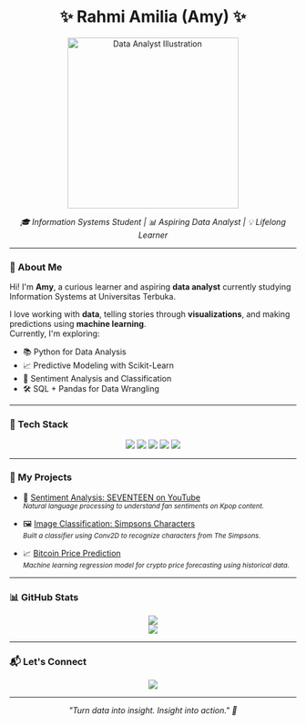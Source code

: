 <h1 align="center">✨ Rahmi Amilia (Amy) ✨</h1>

<p align="center">
  <img src="https://media.licdn.com/dms/image/v2/D5612AQHaEnBIGw0nIQ/article-cover_image-shrink_720_1280/article-cover_image-shrink_720_1280/0/1712211533259?e=2147483647&v=beta&t=xAAs6qlo98wK-ueDxTPI5pORMFTfNdGb9hXjCweep9o" width="300" alt="Data Analyst Illustration"/>
</p>

<p align="center">
  <em>🎓 Information Systems Student | 📊 Aspiring Data Analyst | 💡 Lifelong Learner</em>
</p>

---

### 💫 About Me

Hi! I'm **Amy**, a curious learner and aspiring **data analyst** currently studying Information Systems at Universitas Terbuka.

I love working with **data**, telling stories through **visualizations**, and making predictions using **machine learning**.  
Currently, I'm exploring:

- 📚 Python for Data Analysis  
- 📈 Predictive Modeling with Scikit-Learn  
- 🧠 Sentiment Analysis and Classification  
- 🛠 SQL + Pandas for Data Wrangling

---

### 🚀 Tech Stack

<p align="center">
  <img src="https://img.shields.io/badge/Python-3776AB?style=for-the-badge&logo=python&logoColor=white"/>
  <img src="https://img.shields.io/badge/SQL-005C84?style=for-the-badge&logo=postgresql&logoColor=white"/>
  <img src="https://img.shields.io/badge/Pandas-150458?style=for-the-badge&logo=pandas&logoColor=white"/>
  <img src="https://img.shields.io/badge/Numpy-013243?style=for-the-badge&logo=numpy&logoColor=white"/>
  <img src="https://img.shields.io/badge/Scikit--Learn-F7931E?style=for-the-badge&logo=scikit-learn&logoColor=white"/>
</p>

---

### 📌 My Projects

- 🧠 [Sentiment Analysis: SEVENTEEN on YouTube](https://github.com/KueKarambiaaa/sentiment-analysis-seventeen)  
  <sub><em>Natural language processing to understand fan sentiments on Kpop content.</em></sub>

- 🖼️ [Image Classification: Simpsons Characters](https://github.com/KueKarambiaaa/simpsons-classifier)  
  <sub><em>Built a classifier using Conv2D to recognize characters from The Simpsons.</em></sub>

- 📈 [Bitcoin Price Prediction](https://github.com/KueKarambiaaa/bitcoin-price-prediction)  
  <sub><em>Machine learning regression model for crypto price forecasting using historical data.</em></sub>

---

### 📊 GitHub Stats

<p align="center">
  <img src="https://github-readme-stats.vercel.app/api?username=KueKarambiaaa&show_icons=true&theme=tokyonight" />
  <br>
  <img src="https://github-readme-streak-stats.herokuapp.com/?user=KueKarambiaaa&theme=tokyonight" />
</p>

---

### 📬 Let's Connect

<p align="center">
  <a href="https://instagram.com/amymilia_"><img src="https://img.shields.io/badge/Instagram-E4405F?style=for-the-badge&logo=instagram&logoColor=white"/></a>
  <!-- Tambahkan jika ada -->
  <!--<a href="#"><img src="https://img.shields.io/badge/LinkedIn-0077B5?style=for-the-badge&logo=linkedin&logoColor=white"/></a>-->
</p>

---

<p align="center">
  <em>"Turn data into insight. Insight into action." 🚀</em>
</p>
